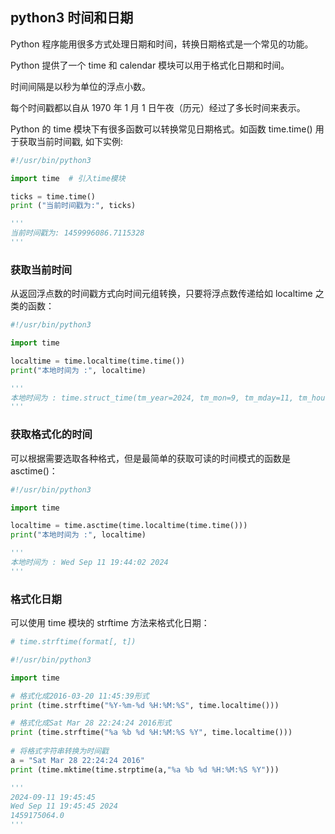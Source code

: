 ## python3 时间和日期

Python 程序能用很多方式处理日期和时间，转换日期格式是一个常见的功能。

Python 提供了一个 time 和 calendar 模块可以用于格式化日期和时间。

时间间隔是以秒为单位的浮点小数。

每个时间戳都以自从 1970 年 1 月 1 日午夜（历元）经过了多长时间来表示。

Python 的 time 模块下有很多函数可以转换常见日期格式。如函数 time.time() 用于获取当前时间戳, 如下实例:

```python
#!/usr/bin/python3

import time  # 引入time模块

ticks = time.time()
print ("当前时间戳为:", ticks)

'''
当前时间戳为: 1459996086.7115328
'''
```



### 获取当前时间

从返回浮点数的时间戳方式向时间元组转换，只要将浮点数传递给如 localtime 之类的函数：

```python
#!/usr/bin/python3

import time

localtime = time.localtime(time.time())
print("本地时间为 :", localtime)

'''
本地时间为 : time.struct_time(tm_year=2024, tm_mon=9, tm_mday=11, tm_hour=19, tm_min=41, tm_sec=47, tm_wday=2, tm_yday=255, tm_isdst=0)
'''
```



### 获取格式化的时间

可以根据需要选取各种格式，但是最简单的获取可读的时间模式的函数是 asctime()：

```python
#!/usr/bin/python3

import time

localtime = time.asctime(time.localtime(time.time()))
print("本地时间为 :", localtime)

'''
本地时间为 : Wed Sep 11 19:44:02 2024
'''
```



### 格式化日期

可以使用 time 模块的 strftime 方法来格式化日期：

```python
# time.strftime(format[, t])

#!/usr/bin/python3

import time

# 格式化成2016-03-20 11:45:39形式
print (time.strftime("%Y-%m-%d %H:%M:%S", time.localtime()))

# 格式化成Sat Mar 28 22:24:24 2016形式
print (time.strftime("%a %b %d %H:%M:%S %Y", time.localtime()))
  
# 将格式字符串转换为时间戳
a = "Sat Mar 28 22:24:24 2016"
print (time.mktime(time.strptime(a,"%a %b %d %H:%M:%S %Y")))

'''
2024-09-11 19:45:45
Wed Sep 11 19:45:45 2024
1459175064.0
'''
```

















